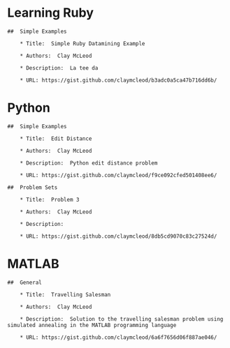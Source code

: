 #  Learning Ruby

    ##  Simple Examples

        * Title:  Simple Ruby Datamining Example

        * Authors:  Clay McLeod

        * Description:  La tee da

        * URL: https://gist.github.com/claymcleod/b3adc0a5ca47b716dd6b/

#  Python

    ##  Simple Examples

        * Title:  Edit Distance

        * Authors:  Clay McLeod

        * Description:  Python edit distance problem

        * URL: https://gist.github.com/claymcleod/f9ce092cfed501408ee6/

    ##  Problem Sets

        * Title:  Problem 3

        * Authors:  Clay McLeod

        * Description: 

        * URL: https://gist.github.com/claymcleod/8db5cd9070c83c27524d/

#  MATLAB

    ##  General

        * Title:  Travelling Salesman

        * Authors:  Clay McLeod

        * Description:  Solution to the travelling salesman problem using simulated annealing in the MATLAB programming language

        * URL: https://gist.github.com/claymcleod/6a6f7656d06f887ae046/

